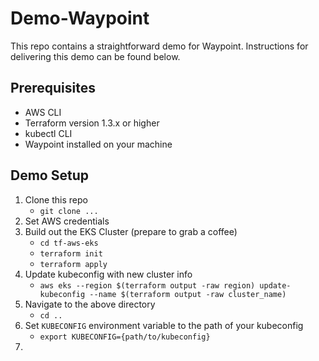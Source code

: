 # Demo-Waypoint

This repo contains a straightforward demo for Waypoint. Instructions for 
delivering this demo can be found below.

## Prerequisites

- AWS CLI
- Terraform version 1.3.x or higher
- kubectl CLI
- Waypoint installed on your machine

## Demo Setup

1. Clone this repo
   - `git clone ...`
1. Set AWS credentials
1. Build out the EKS Cluster (prepare to grab a coffee)
   - `cd tf-aws-eks`
   - `terraform init`
   - `terraform apply`
1. Update kubeconfig with new cluster info
   - `aws eks --region $(terraform output -raw region) update-kubeconfig --name $(terraform output -raw cluster_name)`
1. Navigate to the above directory
   - `cd ..`
1. Set `KUBECONFIG` environment variable to the path of your kubeconfig
   - `export KUBECONFIG={path/to/kubeconfig}`
1. 